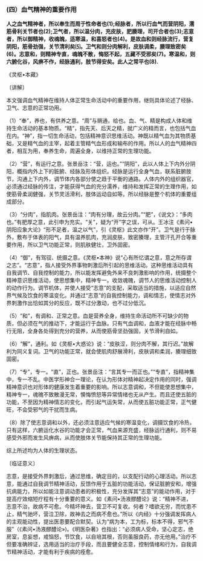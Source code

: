 ### (四）血气精神的重要作用

**人之血气精神者，所以奉生而周于性命者也(1);经脉者，所以行血气而营阴阳，濡筋骨利关节者也(2);卫气者，所以温分肉，充皮肤，肥腠理，司开合者也(3);志意者，所以御精神，收魂魄，适寒温，和喜怒者也(4)。是故血和则经脉流行，营复阴阳，筋骨劲强，关节清利矣⑸。卫气和则分肉解利，皮肤调柔，腠理致密矣(6)。志意和，则精神专直，魂魄不散，悔怒不起，五藏不受邪矣(7)。寒温和，则六腑化谷，风痹不作，经脉通利，肢节得安矣。此人之常平也(8).**

​《灵枢•本藏》

〔讲解〕

本文强调血气精神在维持人体正常生命活动中的重要作用，继则具体论述了经脉、卫气、志意的正常功用。

（1）“奉”，养也，有供养之意。“周”与赒通，给也。血、气、精是构成人体和维持生命活动的基本物质。“精”，指先天、后天之精，就广义的精而言，也包括气血在内。“神”，指一切生命活动，包括精神意识思维活动。神既以精气血为其物质基础，又是精气血的主宰，起着主管精气血形成和输布的作用。所以人的血气精神四者，相互为用，奉养生命，周遍全身，以维持正常的生理功能。

（2）“营”，有运行之意。张景岳注：“营，运也。”“阴阳”，此以人体上下内外分阴阳，概指内外上下的脏腑、经脉及形体组织。经脉是运行全身气血，联系脏腑肢节，沟通上下内外，调节体内各部分使之趋于平衡的通路。人体内外的组织器官，必须通过经脉的传注，才能获得气血的充分濡养，维持和发挥正常的生理作用，如使筋骨柔润健强，关节灵活滑利，肢体运动自如等。所以经脉是整个机体的重要组成部分。

（3）“分肉”，指肌肉。张景岳注：“肉有分理，故云分肉。”“肥”，《说文》：“多肉也。”有肥厚之意，此引申为充实。“关”，疑为“开”字之误，可从。王冰注《素问•阴阳应象大论》“形不足者，温之以气”，引《灵枢》此文亦作“开”。卫气是行于脉外，敷布于体表的阳气，具有温养肌肉，充润皮肤，致密腠理，主管汗孔开合等重要作用，所以卫气功能正常，则肌肤健壮，卫外固密。

（4）“御”，有驾驭、统摄之意。《灵枢•本神》说“心有所忆谓之意，意之所存谓之志”。“志意”，指人接受外界事物刺激后所引起的思维活动。这种思维活动具有自我调节、自我控制的能力，所以能发挥避免外来不良刺激影响的作用，统摄整个精神意识思维活动，使思想集中，精神专一。收敛魂魄，调节人的思维活动控制人的动作行为。调节机体，并使人接受“志意”的支配，采取适当的措施，以适应自然界气候及饮食的寒温变化。并通过“志意”的自我控制能力，调和情志，使情志对外界刺激作出恰如其分的反应，既不过分激动，也不过分低沉。

（5）“和”，有调和、正常之意。血是营养全身，维持生命活动所不可缺少的物质，但必须在气的推动下，才能运行于血脉。只有气血调和，血液才能在经脉中畅行无阻，全身各处得到充分的营养，从而使筋骨坚劲强固，关节滑利自如。

（6）“解”，通利。如《灵枢•大惑论》说：“皮肤涩，则分肉不解，其行迟。”故解利为同义复词。卫气的功能正常，就会使肌肉舒展滑利，皮肤调和柔润，腠理细致固密。

（7）“专”，专一。“直”，正也。张景岳注：“言其专一而正也。”“专直”，指精神集中，专一不乱。中医学形神合一理论，在认为形体对精神起决定作用的同时，强调精神意识也对形体的健康发生着重要的影响。所以志意调和，不但能使思想集中，精神专一，魂魄不致散漫无常，懊悔愤怒等异常情绪也无从产生。而且还使五脏的功能，不至因为精神情志的变化，而引起气运失常，从而使五脏功能正常，正气健旺，不会受邪气的干扰而生病。

（8）除了使志意调和以外，还必须注意适应气候的寒温变化，调摄饮食的冷热，只有这样，六腑运化水谷的功能才会正常，气血来源充盛，经脉运行通利，则不易感受外邪而发生风痹病，从而使肢体关节能保持其正常的生理功能。

综上所述均为人体的生理状态。

〔临证意义〕

志意，是接受外界刺激后，通过思维，确定目的，以支配行动的心理活动。所以志意，能通过自我调节精神活动，反馈作用于五脏的功能活动，保证脏腑安和，增强抗病能力，所以如能注意调动患者的积极性，充分发挥其“志意”的能动作用，对于提高疗效缩短疗程有十分重要的意义。如《素问•汤液醪醴论》说：“精神不进，志意不治，故病不可愈。今精坏神去，营卫不可复收。何者？嗜欲无穷，而忧患不止，精气驰坏，营泣卫除，故神去之而病不愈也。”所以《内经》十分强调发挥病人的主观能动性，提出医患要配合默契。认为“病为本，工为标，标本不得，邪气不服”（《素问•汤液醪醴论»)。《明医杂著》也指出：“必须病人受命，坚心定志，绝房室，息妄想，戒恼怒，节饮食，以自培其根，否则虽服良药，亦无他用。”治疗不但要准确辨证，选用适当的治疗手段，而且要健全志意，控制情绪和行为，自我调节精神活动，才能有利于疾病的痊愈。

